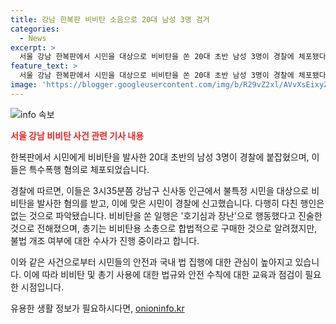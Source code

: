 ```yaml
---
title: 강남 한복판 비비탄 소음으로 20대 남성 3명 검거
categories:
  - News
excerpt: >
  서울 강남 한복판에서 시민을 대상으로 비비탄을 쏜 20대 초반 남성 3명이 경찰에 체포됐다. 이들은 호기심과 장난을 이유로 고등학교 선후배 관계에서 비비탄을 발사한 것으로 밝혀졌다. 경찰은 합법적인 비비탄용 소총으로 사격을 했으나 불법 개조 가능성도 염두에 두고 수사 중이다. 사고 당시 부상자는 없었으며, 사건 장소 주변 CCTV 등을 통해 추가적인 수사를 진행할 예정이다.
feature_text: >
  서울 강남 한복판에서 시민을 대상으로 비비탄을 쏜 20대 초반 남성 3명이 경찰에 체포됐다. 이들은 호기심과 장난을 이유로 고등학교 선후배 관계에서 비비탄을 발사한 것으로 밝혀졌다. 경찰은 합법적인 비비탄용 소총으로 사격을 했으나 불법 개조 가능성도 염두에 두고 수사 중이다. 사고 당시 부상자는 없었으며, 사건 장소 주변 CCTV 등을 통해 추가적인 수사를 진행할 예정이다.
image: 'https://blogger.googleusercontent.com/img/b/R29vZ2xl/AVvXsEixyZcFfHzMRdzZMjFBmAUKJYCLCGyLL1o632UiGVXcaFdKo_bkvkuCioo0uUKlGfBVcT3P84aROyZIXSBEx3Aw5nCQ3pTgDom1WDC4m8eifvWiAmWEEVb4x6G_l8C0QH225ldMjyaFvpxGEBGNO37VmDTDMHGhJPq73UglMfDca1-0aw/s1600/blogspot.png'
---
```


<p><img src="https://blogger.googleusercontent.com/img/b/R29vZ2xl/AVvXsEixyZcFfHzMRdzZMjFBmAUKJYCLCGyLL1o632UiGVXcaFdKo_bkvkuCioo0uUKlGfBVcT3P84aROyZIXSBEx3Aw5nCQ3pTgDom1WDC4m8eifvWiAmWEEVb4x6G_l8C0QH225ldMjyaFvpxGEBGNO37VmDTDMHGhJPq73UglMfDca1-0aw/s1600/blogspot.png" alt="info 속보" /></p>

<p><b><span style="color: #ee2323;">서울 강남 비비탄 사건 관련 기사 내용</span></b></p>

<p>한복판에서 시민에게 비비탄을 발사한 20대 초반의 남성 3명이 경찰에 붙잡혔으며, 이들은 특수폭행 혐의로 체포되었습니다.</p>

<p>경찰에 따르면, 이들은 3시35분쯤 강남구 신사동 인근에서 불특정 시민을 대상으로 비비탄을 발사한 혐의를 받고, 이에 맞은 시민이 경찰에 신고했습니다. 다행히 다친 행인은 없는 것으로 파악됐습니다. 비비탄을 쏜 일행은 '호기심과 장난'으로 행동했다고 진술한 것으로 전해졌으며, 총기는 비비탄용 소총으로 합법적으로 구매한 것으로 알려졌지만, 불법 개조 여부에 대한 수사가 진행 중이라고 합니다.</p>

<p>이와 같은 사건으로부터 시민들의 안전과 국내 법 집행에 대한 관심이 높아지고 있습니다. 이에 따라 비비탄 및 총기 사용에 대한 법규와 안전 수칙에 대한 교육과 점검이 필요한 시점입니다.</p>
유용한 생활 정보가 필요하시다면, <a href="https://onioninfo.kr" rel="dofollow">onioninfo.kr</a>


